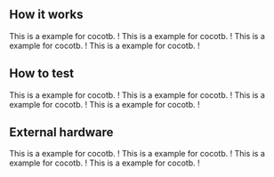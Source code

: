 <!---

This file is used to generate your project datasheet. Please fill in the information below and delete any unused
sections.

You can also include images in this folder and reference them in the markdown. Each image must be less than
512 kb in size, and the combined size of all images must be less than 1 MB.
-->

## How it works

This is a example for cocotb. ! This is a example for cocotb. ! This is a example for cocotb. ! This is a example for cocotb. !
## How to test

This is a example for cocotb. ! This is a example for cocotb. ! This is a example for cocotb. ! This is a example for cocotb. !

## External hardware
This is a example for cocotb. ! This is a example for cocotb. ! This is a example for cocotb. ! This is a example for cocotb. !
